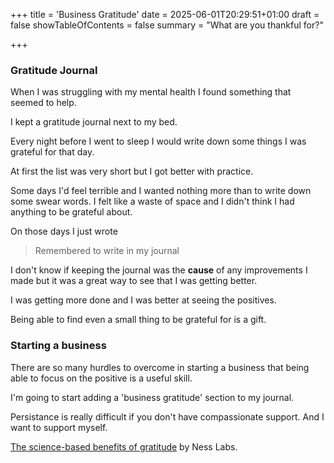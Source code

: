 +++
title = 'Business Gratitude'
date = 2025-06-01T20:29:51+01:00
draft = false
showTableOfContents = false
summary = "What are you thankful for?"

+++
### Gratitude Journal

When I was struggling with my mental health I found something that seemed to help.

I kept a gratitude journal next to my bed.

Every night before I went to sleep I would write down some things I was grateful for that day.

At first the list was very short but I got better with practice. 

Some days I'd feel terrible and I wanted nothing more than to write down some swear words. I felt like a waste of space and I didn't think I had anything to be grateful about.

On those days I just wrote
> Remembered to write in my journal

I don't know if keeping the journal was the __cause__ of any improvements I made but it was a great way to see that I was getting better.

I was getting more done and I was better at seeing the positives.

Being able to find even a small thing to be grateful for is a gift.

### Starting a business

There are so many hurdles to overcome in starting a business that being able to focus on the positive is a useful skill.

I'm going to start adding a 'business gratitude' section to my journal.

Persistance is really difficult if you don't have compassionate support. And I want to support myself.




[The science-based benefits of gratitude](https://nesslabs.com/gratitude) by Ness Labs.